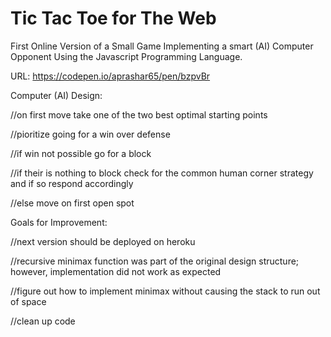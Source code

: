 # Tic Tac Toe for The Web

First Online Version of a Small Game Implementing a smart (AI) Computer Opponent Using the Javascript Programming Language. 

URL: https://codepen.io/aprashar65/pen/bzpvBr



Computer (AI) Design:

//on first move take one of the two best optimal starting points

//pioritize going for a win over defense

//if win not possible go for a block

//if their is nothing to block check for the common human corner strategy and if so respond accordingly

//else move on first open spot




Goals for Improvement:

//next version should be deployed on heroku 

//recursive minimax function was part of the original design structure; however, implementation did not work as expected

//figure out how to implement minimax without causing the stack to run out of space

//clean up code

